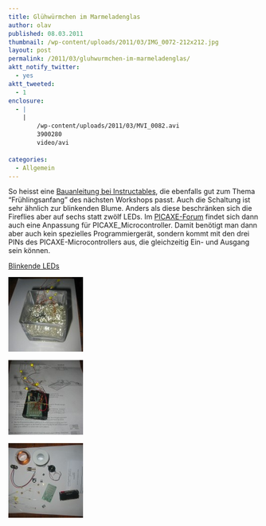 ```yaml
---
title: Glühwürmchen im Marmeladenglas
author: olav
published: 08.03.2011
thumbnail: /wp-content/uploads/2011/03/IMG_0072-212x212.jpg
layout: post
permalink: /2011/03/gluhwurmchen-im-marmeladenglas/
aktt_notify_twitter:
  - yes
aktt_tweeted:
  - 1
enclosure:
  - |
    |
        /wp-content/uploads/2011/03/MVI_0082.avi
        3900280
        video/avi

categories:
  - Allgemein
---
```

So heisst eine [Bauanleitung bei Instructables][1], die ebenfalls gut zum Thema &#8220;Frühlingsanfang&#8221; des nächsten Workshops passt. Auch die Schaltung ist sehr ähnlich zur blinkenden Blume. Anders als diese beschränken sich die Fireflies aber auf sechs statt zwölf LEDs. Im [PICAXE-Forum][1] findet sich dann auch eine Anpassung für PICAXE_Microcontroller. Damit benötigt man dann aber auch kein spezielles Programmiergerät, sondern kommt mit den drei PINs des PICAXE-Microcontrollers aus, die gleichzeitig Ein- und Ausgang sein können.

[Blinkende LEDs][2]

<!-- see gallery_shortcode() in wp-includes/media.php -->

<div id='gallery-9' class='gallery galleryid-447 gallery-columns-3 gallery-size-thumbnail'>
  <dl class='gallery-item'>
    <dt class='gallery-icon'>
      <a href='/wp-content/uploads/2011/03/IMG_0072-e1299567335849.jpg' rel="lightbox[447]" title="Glühwürmchen im Marmeladenglas"><img width="150" height="150" src="/wp-content/uploads/2011/03/IMG_0072-150x150.jpg" class="attachment-thumbnail" alt="Schaltung und Batterie versteckt in Glasgranulat" /></a>
    </dt>
  </dl>

  <dl class='gallery-item'>
    <dt class='gallery-icon'>
      <a href='/wp-content/uploads/2011/03/IMG_0081-e1299567386974.jpg' rel="lightbox[447]" title="Glühwürmchen im Marmeladenglas"><img width="150" height="150" src="/wp-content/uploads/2011/03/IMG_0081-150x150.jpg" class="attachment-thumbnail" alt="Fertige Schaltung, aufgebaut mit einer PICAXE-Prototyp-Platine" /></a>
    </dt>
  </dl>

  <dl class='gallery-item'>
    <dt class='gallery-icon'>
      <a href='/wp-content/uploads/2011/03/IMG_0077-e1299567404892.jpg' rel="lightbox[447]" title="Glühwürmchen im Marmeladenglas"><img width="150" height="150" src="/wp-content/uploads/2011/03/IMG_0077-150x150.jpg" class="attachment-thumbnail" alt="Benötigte Teile" /></a>
    </dt>
  </dl>

  <br style="clear: both" /> <br style='clear: both;' />
</div>

 [1]: http://www.picaxeforum.co.uk/showthread.php?t=8781&highlight=fireflies
 [2]: /wp-content/uploads/2011/03/MVI_0082.avi
